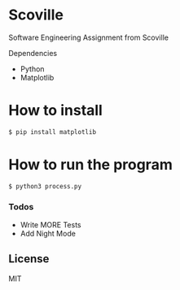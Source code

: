 # Scoville
Software Engineering Assignment from Scoville

Dependencies
  - Python
  - Matplotlib
   
# How to install
```sh
$ pip install matplotlib
```

# How to run the program

```sh
$ python3 process.py
```

### Todos

 - Write MORE Tests
 - Add Night Mode

License
----

MIT
